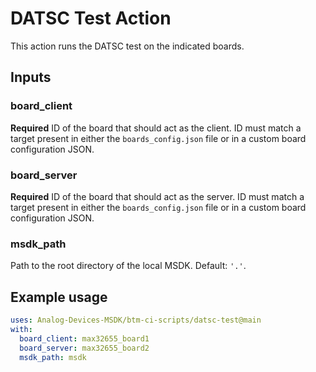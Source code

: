 # DATSC Test Action

This action runs the DATSC test on the indicated boards.

## Inputs

### board_client

**Required** ID of the board that should act as the client. ID must match a target present in either the `boards_config.json` file or in a custom board configuration JSON.

### board_server

**Required** ID of the board that should act as the server. ID must match a target present in either the `boards_config.json` file or in a custom board configuration JSON.

### msdk_path

Path to the root directory of the local MSDK. Default: `'.'`.

## Example usage

```yaml
uses: Analog-Devices-MSDK/btm-ci-scripts/datsc-test@main
with:
  board_client: max32655_board1
  board_server: max32655_board2
  msdk_path: msdk
```
